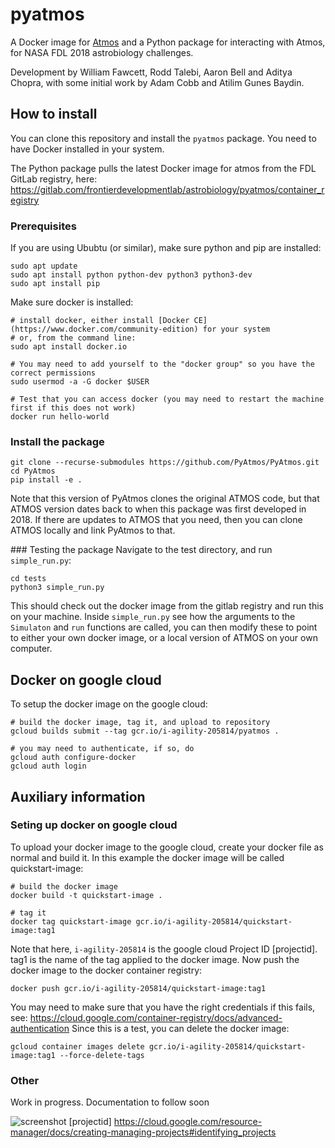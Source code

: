 # pyatmos

A Docker image for [Atmos](https://github.com/VirtualPlanetaryLaboratory/atmos) and a Python package for interacting with Atmos, for NASA FDL 2018 astrobiology challenges.

Development by William Fawcett, Rodd Talebi, Aaron Bell and Aditya Chopra, with some initial work by Adam Cobb and Atilim Gunes Baydin.


## How to install

You can clone this repository and install the `pyatmos` package. You need to have Docker installed in your system.

The Python package pulls the latest Docker image for atmos from the FDL GitLab registry, here: https://gitlab.com/frontierdevelopmentlab/astrobiology/pyatmos/container_registry



### Prerequisites
If you are using Ububtu (or similar), make sure python and pip are installed:

    sudo apt update
    sudo apt install python python-dev python3 python3-dev
    sudo apt install pip


Make sure docker is installed:
    
    # install docker, either install [Docker CE](https://www.docker.com/community-edition) for your system
    # or, from the command line:  
    sudo apt install docker.io

    # You may need to add yourself to the "docker group" so you have the correct permissions 
    sudo usermod -a -G docker $USER 

    # Test that you can access docker (you may need to restart the machine first if this does not work)
    docker run hello-world

### Install the package

```
git clone --recurse-submodules https://github.com/PyAtmos/PyAtmos.git
cd PyAtmos
pip install -e .
```

Note that this version of PyAtmos clones the original ATMOS code, but that ATMOS version dates back to when this package was first developed in 2018. 
If there are updates to ATMOS that you need, then you can clone ATMOS locally and link PyAtmos to that. 

### Testing the package
Navigate to the test directory, and run `simple_run.py`:
```
cd tests
python3 simple_run.py
```
This should check out the docker image from the gitlab registry and run this on your machine. 
Inside `simple_run.py` see how the arguments to the `Simulaton` and `run` functions are called, you can then modify these to point to either your own docker image, or a local version of ATMOS on your own computer.

## Docker on google cloud

To setup the docker image on the google cloud:

    # build the docker image, tag it, and upload to repository 
    gcloud builds submit --tag gcr.io/i-agility-205814/pyatmos .

    # you may need to authenticate, if so, do 
    gcloud auth configure-docker
    gcloud auth login
  

## Auxiliary information

### Seting up docker on google cloud 

To upload your docker image to the google cloud, create your docker file as normal and build it. In this example the docker image will be called quickstart-image:
    
    # build the docker image 
    docker build -t quickstart-image .

    # tag it
    docker tag quickstart-image gcr.io/i-agility-205814/quickstart-image:tag1

Note that here, `i-agility-205814` is the google cloud Project ID [projectid]. tag1 is the name of the tag applied to the docker image. Now push the docker image to the docker container registry:

    docker push gcr.io/i-agility-205814/quickstart-image:tag1

You may need to make sure that you have the right credentials if this fails, see: https://cloud.google.com/container-registry/docs/advanced-authentication 
Since this is a test, you can delete the docker image:

    gcloud container images delete gcr.io/i-agility-205814/quickstart-image:tag1 --force-delete-tags

### Other 

Work in progress. Documentation to follow soon

![screenshot](https://gitlab.com/frontierdevelopmentlab/astrobiology/pyatmos/raw/master/screenshot.png)
[projectid] https://cloud.google.com/resource-manager/docs/creating-managing-projects#identifying_projects 
